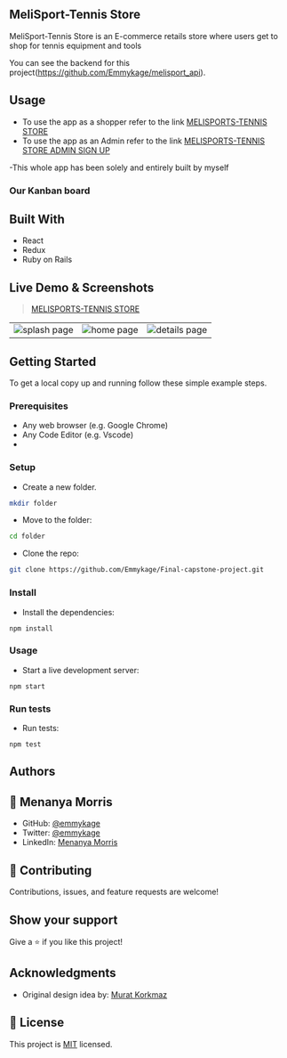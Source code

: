 ## MeliSport-Tennis Store

MeliSport-Tennis Store is an E-commerce retails store where users get to shop for tennis equipment and tools

You can see the backend for this project(https://github.com/Emmykage/melisport_api).

## Usage
- To use the app as a shopper refer to the link [MELISPORTS-TENNIS STORE](https://unique-smakager-fba34b.netlify.app/)
- To use the app as an Admin refer to the link [MELISPORTS-TENNIS STORE ADMIN SIGN UP](https://unique-smakager-fba34b.netlify.app/auth/sign_up)


-This whole app has been solely and entirely built by myself

### Our Kanban board

## Built With

- React
- Redux
- Ruby on Rails 

## Live Demo & Screenshots

> [MELISPORTS-TENNIS STORE](https://unique-smakager-fba34b.netlify.app/)

<table>
<tr>
<td><img src="src/assets/img/power_spokes_splash_screen.PNG" alt="splash page"></td>
<td><img src="src/assets/img/power_spokes_home_screen.PNG" alt="home page"></td>
<td><img src="src/assets/img/power_spokes_details.PNG" alt="details page"></td>
</tr>
</table>


## Getting Started

To get a local copy up and running follow these simple example steps.

### Prerequisites

- Any web browser (e.g. Google Chrome)
- Any Code Editor (e.g. Vscode)
- 

### Setup

- Create a new folder.

```bash
mkdir folder
```

- Move to the folder:

```bash
cd folder
```

- Clone the repo:

```bash
git clone https://github.com/Emmykage/Final-capstone-project.git
```

### Install

- Install the dependencies:

```
npm install
```

### Usage

- Start a live development server:

```
npm start
```

### Run tests

- Run tests:

```
npm test
```

## Authors

## 👤 Menanya Morris

- GitHub: [@emmykage](https://github.com/emmykage)
- Twitter: [@emmykage](https://twitter.com/emmykage)
- LinkedIn: [Menanya Morris](https://www.linkedin.com/in/morris-menanya-a51985104/)



## 🤝 Contributing

Contributions, issues, and feature requests are welcome!

## Show your support

Give a ⭐️ if you like this project!

## Acknowledgments

- Original design idea by: [Murat Korkmaz](https://www.behance.net/muratk)

## 📝 License

This project is [MIT](./MIT.md) licensed.
